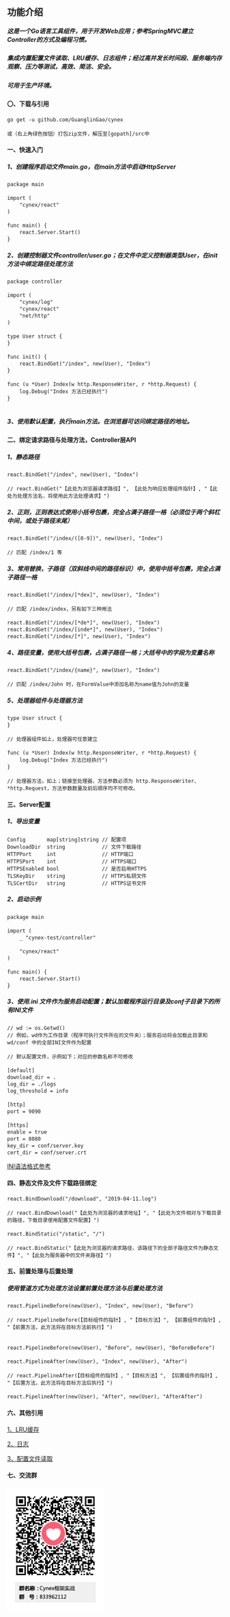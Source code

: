 ## 功能介绍

##### 这是一个Go语言工具组件，用于开发Web应用；参考SpringMVC建立Controller的方式及编程习惯。
##### 集成内置配置文件读取、LRU缓存、日志组件；经过高并发长时间段、服务端内存观察、压力等测试，高效、简洁、安全。
##### 可用于生产环境。


#### 〇、下载与引用

```
go get -u github.com/GuanglinGao/cynex

或（右上角绿色按钮）打包zip文件，解压至[gopath]/src中
```


#### 一、快速入门

##### 1、创建程序启动文件main.go，在main方法中启动HttpServer
```
package main

import (
	"cynex/react"
)

func main() {
	react.Server.Start()
}

```

##### 2、创建控制器文件controller/user.go；在文件中定义控制器类型User，在init方法中绑定路径处理方法
```
package controller

import (
	"cynex/log"
	"cynex/react"
	"net/http"
)

type User struct {
}

func init() {
	react.BindGet("/index", new(User), "Index")
}

func (u *User) Index(w http.ResponseWriter, r *http.Request) {
	log.Debug("Index 方法已经执行")
}


```

##### 3、使用默认配置，执行main方法。在浏览器可访问绑定路径的地址。




#### 二、绑定请求路径与处理方法，Controller层API

##### 1、静态路径

```
react.BindGet("/index", new(User), "Index")

// react.BindGet("【此处为浏览器请求路径】", 【此处为响应处理组件指针】, "【此处为处理方法名，将使用此方法处理请求】")
```
##### 2、正则，正则表达式使用小括号包裹，完全占满子路径一格（必须位于两个斜杠中间，或处于路径末尾）
```
react.BindGet("/index/([0-9])", new(User), "Index")

// 匹配 /index/1 等
```
##### 3、常用替换，子路径（双斜线中间的路径标识）中，使用中括号包裹，完全占满子路径一格
```
react.BindGet("/index/[*dex]", new(User), "Index")

// 匹配 /index/index，另有如下三种用法

react.BindGet("/index/[*de*]", new(User), "Index")
react.BindGet("/index/[inde*]", new(User), "Index")
react.BindGet("/index/[*]", new(User), "Index")
```
##### 4、路径变量，使用大括号包裹，占满子路径一格；大括号中的字段为变量名称
```
react.BindGet("/index/{name}", new(User), "Index")

// 匹配 /index/John 时，在FormValue中添加名称为name值为John的变量
```
##### 5、处理器组件与处理器方法
```
type User struct {
}

// 处理器组件如上，处理器可任意建立

func (u *User) Index(w http.ResponseWriter, r *http.Request) {
	log.Debug("Index 方法已经执行")
}

// 处理器方法，如上；链接至处理器，方法参数必须为 http.ResponseWriter、*http.Request，方法参数数量及前后顺序均不可修改。

```

#### 三、Server配置

##### 1、导出变量
```
Config       map[string]string // 配置项
DownloadDir  string            // 文件下载路径
HTTPPort     int               // HTTP端口
HTTPSPort    int               // HTTPS端口
HTTPSEnabled bool              // 是否启用HTTPS
TLSKeyDir    string            // HTTPS私钥文件
TLSCertDir   string            // HTTPS证书文件

```

##### 2、启动示例

```
package main

import (
	_ "cynex-test/controller"
	
	"cynex/react"
)

func main() {
	react.Server.Start()
}

```

##### 3、使用.ini 文件作为服务启动配置；默认加载程序运行目录及conf子目录下的所有INI文件
```
// wd := os.Getwd()
// 例如，wd作为工作目录（程序可执行文件所在的文件夹）；服务启动将会加载此目录和 wd/conf 中的全部INI文件作为配置

// 默认配置文件，示例如下；对应的参数名称不可修改

[default]
download_dir = .
log_dir = ./logs
log_threshold = info

[http]
port = 9090

[https]
enable = true
port = 8080
key_dir = conf/server.key
cert_dir = conf/server.crt

```
[INI语法格式参考](./conf/conf.md "INI语法参考")


#### 四、静态文件及文件下载路径绑定
```
react.BindDownload("/download", "2019-04-11.log")

// react.BindDownload("【此处为浏览器的请求地址】", "【此处为文件相对与下载目录的路径，下载目录使用配置文件配置】")

react.BindStatic("/static", "/")

// react.BindStatic("【此处为浏览器的请求路径，该路径下的全部子路径文件为静态文件】", "【此处为服务器中的文件夹路径】")

```

#### 五、前置处理与后置处理

##### 使用管道方式为处理方法设置前置处理方法与后置处理方法
```
react.PipelineBefore(new(User), "Index", new(User), "Before")

// react.PipelineBefore(【目标组件的指针】, "【目标方法】", 【前置组件的指针】, "【前置方法，此方法将在目标方法前执行】")


react.PipelineBefore(new(User), "Before", new(User), "BeforeBefore")

react.PipelineAfter(new(User), "Index", new(User), "After")

// react.PipelineAfter(【目标组件的指针】, "【目标方法】", 【后置组件的指针】, "【后置方法，此方法将在目标方法后执行】")

react.PipelineAfter(new(User), "After", new(User), "AfterAfter")

```


#### 六、其他引用

[1、LRU缓存](./cache/cache.md "其他组件依赖LRU缓存实现")

[2、日志](./log/log.md "日志输出")

[3、配置文件读取](./conf/conf.md "应用启动配置读取")

#### 七、交流群

![交流群](./Cynex框架实战群二维码.png)
     
